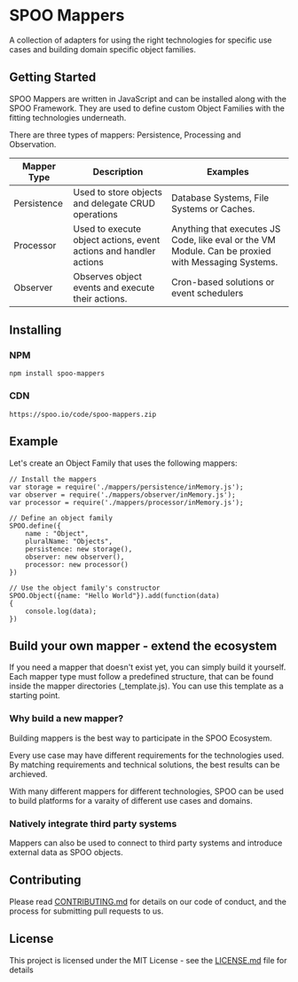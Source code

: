 # SPOO Mappers

A collection of adapters for using the right technologies for specific use cases and building domain specific object families. 

## Getting Started

SPOO Mappers are written in JavaScript and can be installed along with the SPOO Framework. They are used to define custom Object Families with the fitting technologies underneath.

There are three types of mappers: Persistence, Processing and Observation.


| Mapper Type | Description | Examples
--- | --- | ---
|Persistence| Used to store objects and delegate CRUD operations | Database Systems, File Systems or Caches.
Processor | Used to execute object actions, event actions and handler actions |  Anything that executes JS Code, like eval or the VM Module. Can be proxied with Messaging Systems.
Observer | Observes object events and execute their actions. | Cron-based solutions or event schedulers



## Installing


### NPM


```
npm install spoo-mappers
```


### CDN


```
https://spoo.io/code/spoo-mappers.zip
```

## Example

Let's create an Object Family that uses the following mappers:

```
// Install the mappers
var storage = require('./mappers/persistence/inMemory.js');
var observer = require('./mappers/observer/inMemory.js');
var processor = require('./mappers/processor/inMemory.js');

// Define an object family
SPOO.define({
	name : "Object",
	pluralName: "Objects",
	persistence: new storage(),
	observer: new observer(),
	processor: new processor()
})

// Use the object family's constructor
SPOO.Object({name: "Hello World"}).add(function(data)
{
	console.log(data);
})
```

## Build your own mapper - extend the ecosystem

If you need a mapper that doesn't exist yet, you can simply build it yourself. Each mapper type must follow a predefined structure, that can be found inside the mapper directories (_template.js). You can use this template as a starting point.

### Why build a new mapper?

Building mappers is the best way to participate in the SPOO Ecosystem. 

Every use case may have different requirements for the technologies used. By matching requirements and technical solutions, the best results can be archieved.

With many different mappers for different technologies, SPOO can be used to build platforms for a varaity of different use cases and domains.

### Natively integrate third party systems

Mappers can also be used to connect to third party systems and introduce external data as SPOO objects.


## Contributing

Please read [CONTRIBUTING.md](https://gist.github.com/PurpleBooth/b24679402957c63ec426) for details on our code of conduct, and the process for submitting pull requests to us.



## License

This project is licensed under the MIT License - see the [LICENSE.md](LICENSE.md) file for details
